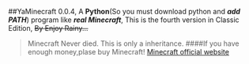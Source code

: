 ##YaMinecraft 0.0.4,
A **Python**(So you must download python and ***add PATH***) program like ***real Minecraft***,
This is the fourth version in Classic Edition,
~~By Enjoy Rainy...~~


>Minecraft Never died.
>This is only a inheritance.
####If you have enough money,plase buy Minecraft!
[Minecraft official website](https://www.minecraft.net/)